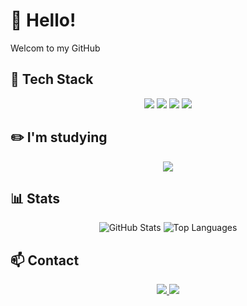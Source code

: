 <!--
![Header](https://your-image-link.com)
배너 이미지를 여기에 삽입하세요
-->

# 👋 Hello! 
Welcom to my GitHub

## 🔧 Tech Stack
<div align="center">
  <img src="https://img.shields.io/badge/Python-3776AB?style=for-the-badge&logo=python&logoColor=white"/>
  <img src="https://img.shields.io/badge/Django-092E20?style=for-the-badge&logo=django&logoColor=white"/>
  <img src="https://img.shields.io/badge/C-A8B9CC?style=for-the-badge&logo=c&logoColor=white"/>
  <img src="https://img.shields.io/badge/Java-007396?style=for-the-badge&logo=openJDK&logoColor=white"/>  
</div>

## ✏️ I'm studying
<div align='center'>
  <img src="https://img.shields.io/badge/Flutter-02569B?style=for-the-badge&logo=flutter&logoColor=white"/>
</div>
 
## 📊 Stats
<div align="center">
  <img src="https://github-readme-stats.vercel.app/api?username=taehoon030&show_icons=true&theme=radical" alt="GitHub Stats" />
  <img src="https://github-readme-stats.vercel.app/api/top-langs/?username=taehoon030&layout=compact&theme=radical" alt="Top Languages" />
</div>

## 📫 Contact
<div align="center">
  <a href="mailto:taehoondev030@gmail.com">
    <img src="https://img.shields.io/badge/Email-EA4335?style=for-the-badge&logo=gmail&logoColor=white"/>
  </a>
  <a href="https://www.instagram.com/taehoon_030/">
    <img src="https://img.shields.io/badge/Instagram-E4405F?style=for-the-badge&logo=instagram&logoColor=white"/>  
  </a>
</div>


